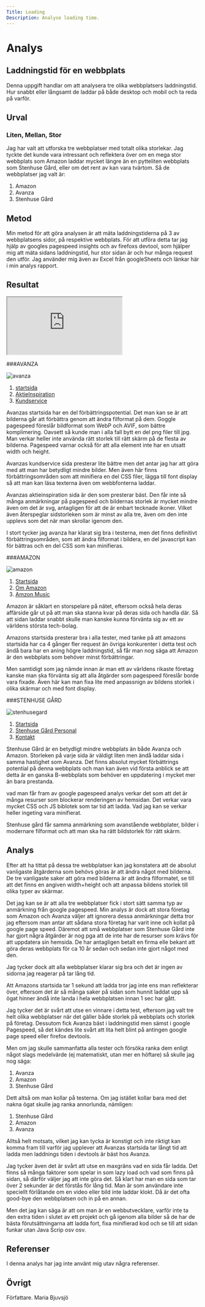 ```yaml
---
Title: Loading
Description: Analyse loading time.
---
```


Analys
=======================

Laddningstid för en webbplats 
--------------------------------

Denna uppgift handlar om att analysera tre olika webbplatsers laddningstid. Hur snabbt eller långsamt de laddar på både desktop och mobil och ta reda på varför.

Urval
-----------------------

### Liten, Mellan, Stor

Jag har valt att utforska tre webbplatser med totalt olika storlekar. Jag tyckte det kunde vara intressant och reflektera över om en mega stor webbplats som Amazon laddar mycket längre än en pytteliten webbplats som Stenhuse Gård, eller om det rent av kan vara tvärtom. Så de webbplatser jag valt är:

<ol>
<li>Amazon</li>
<li>Avanza</li>
<li>Stenhuse Gård</li>
</ol>

Metod
-----------------------

Min metod för att göra analysen är att mäta laddningstiderna på 3 av webbplatsens sidor, på respektive webbplats. För att utföra detta tar jag hjälp av googles pagespeed insights och av firefoxs devtool, som hjälper mig att mäta sidans laddningstid, hur stor sidan är och hur många request den utför. Jag använder mig även av Excel från googleSheets och länkar här i min analys rapport.



Resultat
-----------------------

<div class= "spread-sheet">

<iframe title="My Analysis rapport in Excel"  src="https://docs.google.com/spreadsheets/d/e/2PACX-1vQ5H6QZokkndp1UpsRWRFZExaVffZoFx7TEKuvK9nXezflhhZTtYeZ_6GZVogAtQ3Y1z460v9LCMDwk/pubhtml?gid=0&amp;single=true&amp;widget=true&amp;headers=false"></iframe></div>

###AVANZA

![avanza](../image/avanza.png?w=500&save-as=jpg)
<ol>
<li><a href="https://www.avanza.se/start" target="_blank">startsida</a> </li>
<li><a href="https://www.avanza.se/aktier/aktieinspiration.html" target="_blank">AktieInspiration</a></li>
<li><a href="https://www.avanza.se/kundservice.html/" target="_blank">Kundservice</a></li>
</ol>

Avanzas startsida har en del förbättringspotential. Det man kan se är att bilderna går att förbättra genom att ändra filformat på dem. Goggle pagespeed föreslår bildformat som WebP och AVIF, som bättre komplimering. Oavsett så kunde man i alla fall bytt en del png filer till jpg. Man verkar heller inte använda rätt storlek till rätt skärm på de flesta av bilderna. Pagespeed varnar också för att alla element inte har en utsatt width och height.

Avanzas kundservice sida presterar lite bättre men det antar jag har att göra med att man har betydligt mindre bilder. Men även här finns förbättringsområden som att minifiera en del CSS filer, lägga till font display så att man kan läsa texterna även om webbfonterna laddar.

Avanzas aktieinspiration sida är den som presterar bäst. Den får inte så många anmärkningar på pagespeed och bildernas storlek är mycket mindre även om det är svg, antagligen för att de är enbart tecknade ikoner. Vilket även återspeglar sidstorleken som är minst av alla tre, även om den inte upplevs som det när man skrollar igenom den.

I stort tycker jag avanza har klarat sig bra i testerna, men det finns definitivt förbättringsområden, som att ändra filformat i bildera, en del javascript kan för bättras och en del CSS som kan minifieras.

###AMAZON

![amazon](../image/amazon.png?w=500&save-as=jpg)

<ol>
<li><a href="https://www.amazon.com/" target="_blank">Startsida</a></li>
<li><a href="https://www.aboutamazon.com/?utm_source=gateway&utm_medium=footer" target="_blank">Om Amazon</a></li>
<li><a href="https://www.amazon.com/music/lp/podcasts?ref_=nav_em__dm_nav_rh_0_2_2_4" target="_blank">Amzon Music</a></li>
</ol>

Amazon är såklart en storspelare på nätet, eftersom också hela deras affärside går ut på att man ska stanna kvar på deras sida och handla där. Så att sidan laddar snabbt skulle man kanske kunna förvänta sig av ett av världens största tech-bolag.

Amazons startsida presterar bra i alla tester, med tanke på att amazons startsida har ca 4 gånger fler request än övriga konkurenter i detta test och ändå bara har en aning högre laddningstid, så får man nog säga att Amazon är den webbplats som behöver minst förbättringar.

Men samtidigt som jag nämde innan är man ett av världens rikaste företag kanske man ska förvänta sig att alla åtgärder som pagespeed föreslår borde vara fixade. Även här kan man fixa lite med anpassnign av bildens storlek i olika skärmar och med font display.








###STENHUSE GÅRD

![stenhusegard](../image/stenhuse.png?w=500&save-as=jpg)

<ol>
<li><a href="http://www.stenhusegard.se/" target="_blank">Startsida</a></li>
<li><a href="http://www.stenhusegard.se/om-oss/personal/" target="_blank">Stenhuse Gård Personal</a></li>
<li><a href="http://www.stenhusegard.se/kontakt/" target="_blank">Kontakt</a></li>
</ol>

Stenhuse Gård är en betydligt mindre webbplats än både Avanza och Amazon. Storleken på varje sida är väldigt liten men ändå laddar sida i samma hastighet som Avanza. Det finns absolut mycket förbättrings potential på denna webbplats och man kan även vid första anblick se att detta är en ganska B-webbplats som behöver en uppdatering i mycket mer än bara prestanda. 

vad man får fram av google pagespeed analys verkar det som att det är många resurser som blockerar renderingen av hemsidan. Det verkar vara mycket CSS och JS biblotek som tar tid att ladda. Vad jag kan se verkar heller ingeting vara minifierat. 

Stenhuse gård får samma anmärkning som avanstående webbplater, bilder i modernare filformat och att man ska ha rätt bildstorlek för rätt skärm.

Analys
-----------------------

Efter att ha tittat på dessa tre webbplatser kan jag konstatera att de absolut vanligaste åtgärderna som behövs göras är att ändra något med bilderna. De tre vanligaste saker att göra med bilderna är att ändra filformatet, se till att det finns en angiven width+height och att anpassa bildens storlek till olika typer av skärmar. 

Det jag kan se är att alla tre webbplatser fick i stort sätt samma typ av anmärkning från google pagespeed. Min analys är dock att stora företag som Amazon och Avanza väljer att ignorera dessa anmärkningar detta tror jag eftersom man antar att sådana stora företag har varit inne och kollat på google page speed. Däremot att små webbplatser som Stenhuse Gård inte har gjort några åtgärder är nog pga att de inte har de resurser som krävs för att uppdatera sin hemsida. De har antagligen betalt en firma elle bekant att göra deras webbplats för ca 10 år sedan och sedan inte gjort något med den. 

Jag tycker dock att alla webbplatser klarar sig bra och det är ingen av sidorna jag reagerar på tar lång tid. 

Att Amazons startsida tar 1 sekund att ladda tror jag inte ens man reflekterar över, eftersom det är så många saker på sidan som hunnit laddat upp så ögat hinner ändå inte landa i hela webbplatsen innan 1 sec har gått.

Jag tycker det är svårt att utse en vinnare i detta test, eftersom jag valt tre helt olika webbplatser när det gäller både storlek på webbplats och storlek på företag. 
Dessutom fick Avanza bäst i laddningstid men sämst i google Pagespeed, så det kändes lite svårt att lita helt blint på antingen google page speed eller firefox devtools.

 Men om jag skulle sammanfatta alla tester och försöka ranka dem enligt något slags medelvärde (ej matematiskt, utan mer en höftare) så skulle jag nog säga:

1. Avanza
2. Amazon
3. Stenhuse Gård

Dett altså om man kollar på testerna. Om jag istället kollar bara med det nakna ögat skulle jag ranka annorlunda, nämligen:

1. Stenhuse Gård
2. Amazon
3. Avanza

Alltså helt motsats, vilket jag kan tycka är konstigt och inte riktigt kan komma fram till varför jag upplever att Avanzas startsida tar långt tid att ladda men laddnings tiden i devtools är bäst hos Avanza. 

Jag tycker även det är svårt att utse en maxgräns vad en sida får ladda. Det finns så många faktorer som spelar in som lazy load och vad som finns på sidan, så därför väljer jag att inte göra det. Så klart har man en sida som tar över 2 sekunder är det förstås för lång tid. Man är som användare inte speciellt förlåtande om en video eller bild inte laddar klokt. Då är det ofta good-bye den webbplatsen och in på en annan.

Men det jag kan säga är att om man är en webbutvecklare, varför inte ta den extra tiden i slutet av ett projekt och gå igenom alla bilder så de har de bästa förutsättningarna att ladda fort, fixa minifierad kod och se till att sidan funkar utan Java Scrip osv osv.


Referenser
-----------------------

I denna analys har jag inte använt mig utav några referenser.

Övrigt
-----------------------

Författare. Maria Bjuvsjö
